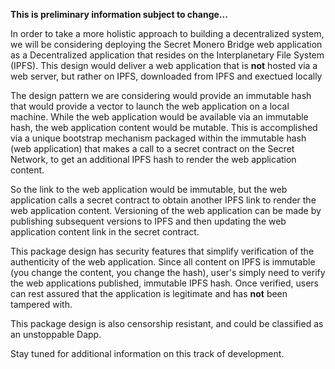 **This is preliminary information subject to change...**

In order to take a more holistic approach to building a decentralized system, we will be considering deploying the Secret Monero Bridge web application
as a Decentralized application that resides on the Interplanetary File System (IPFS). This design would deliver a web application that is **not** hosted
via a web server, but rather on IPFS, downloaded from IPFS and exectued locally

The design pattern we are considering would provide an immutable hash that would provide a vector to launch the web application on a local machine. While the 
web application would be available via an immutable hash, the web application content would be mutable. This is accomplished via a unique bootstrap mechanism 
packaged within the immutable hash (web application) that makes a call to a secret contract on the Secret Network, to get an additional IPFS hash to render the web application content. 

So the link to the web application would be immutable, but the web application calls a secret contract to obtain another IPFS link to render the web
application content. Versioning of the web application can be made by publishing subsequent versions to IPFS and then updating the web application content link
in the secret contract.

This package design has security features that simplify verification of the authenticity of the web application. Since all content on IPFS is immutable
(you change the content, you change the hash), user's simply need to verify the web applications published, immutable IPFS hash. Once verified, users can rest assured that the application is legitimate and has **not** been tampered with.

This package design is also censorship resistant, and could be classified as an unstoppable Dapp.

Stay tuned for additional information on this track of development.

